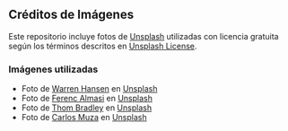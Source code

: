 ## Créditos de Imágenes

Este repositorio incluye fotos de [Unsplash](https://unsplash.com) utilizadas con licencia gratuita según los términos descritos en [Unsplash License](https://unsplash.com/license).

### Imágenes utilizadas

- Foto de [Warren Hansen](https://unsplash.com/es/@hansen_pix) en [Unsplash](https://unsplash.com/es/fotos/un-modelo-de-ciudad-28Dmqsg0yeI)
- Foto de [Ferenc Almasi](https://unsplash.com/es/@flowforfrank) en [Unsplash](https://unsplash.com/es/fotos/monitor-de-computadora-de-pantalla-plana-negro-eYpcLDXHVb0)
- Foto de [Thom Bradley](https://unsplash.com/es/@thombradley) en [Unsplash](https://unsplash.com/es/fotos/iphone-5-negro-sobre-mesa-de-madera-marron-A6qNzfJXRGQ)
- Foto de [Carlos Muza](https://unsplash.com/es/@kmuza) en [Unsplash](https://unsplash.com/es/fotos/laptop-computer-on-glass-top-table-hpjSkU2UYSU)